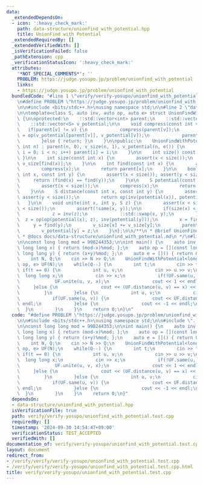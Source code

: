 ```yaml
---
data:
  _extendedDependsOn:
  - icon: ':heavy_check_mark:'
    path: data-structure/unionfind_with_potential.hpp
    title: UnionFind with Potential
  _extendedRequiredBy: []
  _extendedVerifiedWith: []
  _isVerificationFailed: false
  _pathExtension: cpp
  _verificationStatusIcon: ':heavy_check_mark:'
  attributes:
    '*NOT_SPECIAL_COMMENTS*': ''
    PROBLEM: https://judge.yosupo.jp/problem/unionfind_with_potential
    links:
    - https://judge.yosupo.jp/problem/unionfind_with_potential
  bundledCode: "#line 1 \"verify/verify-yosupo/unionfind_with_potential.test.cpp\"\
    \n#define PROBLEM \"https://judge.yosupo.jp/problem/unionfind_with_potential\"\
    \n\n#include <bits/stdc++.h>\nusing namespace std;\n\n#line 2 \"data-structure/unionfind_with_potential.hpp\"\
    \n\ntemplate<class S, auto inv, auto op, auto e> struct UnionFindWithPotential\
    \ {\n\nprotected:\n    ::std::vector<int> parent;\n    ::std::vector<int> v_size;\n\
    \    ::std::vector<S> v_potential;\n\n    void compress(const int v) {\n     \
    \   if(parent[v] != v) {\n            compress(parent[v]);\n            v_potential[v]\
    \ = op(v_potential[parent[v]], v_potential[v]);\n            parent[v] = parent[parent[v]];\n\
    \        }else { return; }\n    }\n\npublic:\n    UnionFindWithPotential(const\
    \ int n) : parent(n, 0), v_size(n, 1), v_potential(n, e()) {\n        for(int\
    \ i = 0; i < n; i++) parent[i] = i;\n    }\n\n    int size() const { return ::std::size(parent);\
    \ }\n\n    int size(const int x) {\n        assert(x < size());\n        return\
    \ v_size[find(x)];\n    }\n\n    int find(const int x) {\n        assert(x < size());\n\
    \        compress(x);\n        return parent[x];\n    }\n\n    bool same(const\
    \ int x, const int y) {\n        assert(x < size()); assert(y < size());\n   \
    \     return (find(x) == find(y));\n    }\n\n    S potential(const int x) {\n\
    \        assert(x < size());\n        compress(x);\n        return v_potential[x];\n\
    \    }\n\n    S distance(const int x, const int y) {\n        assert(x < size());\
    \ assert(y < size());\n        return op(inv(potential(x)), potential(y));\n \
    \   }\n\n    void unite(int x, int y, S z) {\n        assert(x < size()); assert(y\
    \ < size());\n        assert(!same(x, y));\n\n        if(size(x) < size(y)) {\n\
    \            z = inv(z);\n            ::std::swap(x, y);\n        }\n\n      \
    \  z = op(op(potential(x), z), inv(potential(y)));\n        x = find(x);\n   \
    \     y = find(y);\n        v_size[x] += v_size[y];\n        parent[y] = x;\n\
    \        v_potential[y] = z;\n    }\n};\n\n/**\n * @brief UnionFind with Potential\n\
    \ * @docs docs/data-structure/unionfind_with_potential.md\n */\n#line 7 \"verify/verify-yosupo/unionfind_with_potential.test.cpp\"\
    \n\nconst long long mod = 998244353;\n\nint main() {\n    auto inv = [](const\
    \ long long x) { return (mod-x)%mod; };\n    auto op = [](const long long x, const\
    \ long long y) { return (x+y)%mod; };\n    auto e = []() { return 0LL; };\n\n\
    \    int N, Q;\n    cin >> N >> Q;\n    UnionFindWithPotential<long long, inv,\
    \ op, e> UF(N);\n    while(Q--) {\n        int t;\n        cin >> t;\n       \
    \ if(t == 0) {\n            int u, v;\n            cin >> u >> v;\n          \
    \  long long x;\n            cin >> x;\n            if(!UF.same(u, v)) {\n   \
    \             UF.unite(u, v, x);\n                cout << 1 << endl;\n       \
    \     }else {\n                cout << (UF.distance(u, v) == x) << endl;\n   \
    \         }\n        }else {\n            int u, v;\n            cin >> u >> v;\n\
    \            if(UF.same(u, v)) {\n                cout << UF.distance(u, v) <<\
    \ endl;\n            }else {\n                cout << -1 << endl;\n          \
    \  }\n        }\n    }\n    return 0;\n}\n"
  code: "#define PROBLEM \"https://judge.yosupo.jp/problem/unionfind_with_potential\"\
    \n\n#include <bits/stdc++.h>\nusing namespace std;\n\n#include \"../../data-structure/unionfind_with_potential.hpp\"\
    \n\nconst long long mod = 998244353;\n\nint main() {\n    auto inv = [](const\
    \ long long x) { return (mod-x)%mod; };\n    auto op = [](const long long x, const\
    \ long long y) { return (x+y)%mod; };\n    auto e = []() { return 0LL; };\n\n\
    \    int N, Q;\n    cin >> N >> Q;\n    UnionFindWithPotential<long long, inv,\
    \ op, e> UF(N);\n    while(Q--) {\n        int t;\n        cin >> t;\n       \
    \ if(t == 0) {\n            int u, v;\n            cin >> u >> v;\n          \
    \  long long x;\n            cin >> x;\n            if(!UF.same(u, v)) {\n   \
    \             UF.unite(u, v, x);\n                cout << 1 << endl;\n       \
    \     }else {\n                cout << (UF.distance(u, v) == x) << endl;\n   \
    \         }\n        }else {\n            int u, v;\n            cin >> u >> v;\n\
    \            if(UF.same(u, v)) {\n                cout << UF.distance(u, v) <<\
    \ endl;\n            }else {\n                cout << -1 << endl;\n          \
    \  }\n        }\n    }\n    return 0;\n}"
  dependsOn:
  - data-structure/unionfind_with_potential.hpp
  isVerificationFile: true
  path: verify/verify-yosupo/unionfind_with_potential.test.cpp
  requiredBy: []
  timestamp: '2024-09-30 14:54:47+09:00'
  verificationStatus: TEST_ACCEPTED
  verifiedWith: []
documentation_of: verify/verify-yosupo/unionfind_with_potential.test.cpp
layout: document
redirect_from:
- /verify/verify/verify-yosupo/unionfind_with_potential.test.cpp
- /verify/verify/verify-yosupo/unionfind_with_potential.test.cpp.html
title: verify/verify-yosupo/unionfind_with_potential.test.cpp
---
```

